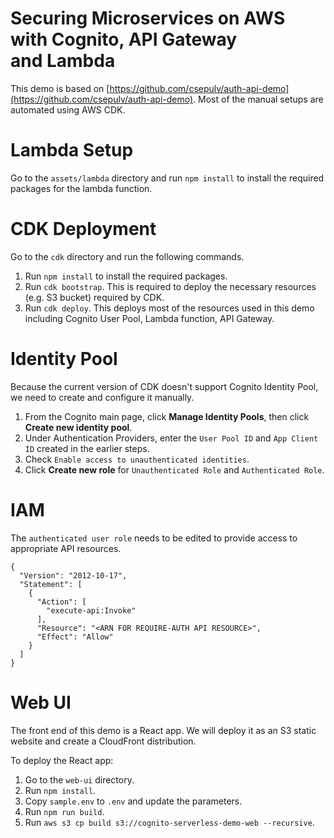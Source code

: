 # Securing Microservices on AWS with Cognito, API Gateway and Lambda

This demo is based on [https://github.com/csepulv/auth-api-demo](https://github.com/csepulv/auth-api-demo). Most of the manual setups are automated using AWS CDK.

# Lambda Setup

Go to the `assets/lambda` directory and run `npm install` to install the required packages for the lambda function.

# CDK Deployment

Go to the `cdk` directory and run the following commands.

1. Run `npm install` to install the required packages.
2. Run `cdk bootstrap`. This is required to deploy the necessary resources (e.g. S3 bucket) required by CDK.
3. Run `cdk deploy`. This deploys most of the resources used in this demo including Cognito User Pool, Lambda function, API Gateway.

# Identity Pool

Because the current version of CDK doesn't support Cognito Identity Pool, we need to create and configure it manually.

1. From the Cognito main page, click **Manage Identity Pools**, then click **Create new identity pool**.
2. Under Authentication Providers, enter the `User Pool ID` and `App Client ID` created in the earlier steps.
3. Check `Enable access to unauthenticated identities`.
4. Click **Create new role** for `Unauthenticated Role` and `Authenticated Role`.

# IAM

The `authenticated user role` needs to be edited to provide access to appropriate API resources.

```
{
  "Version": "2012-10-17",
  "Statement": [
    {
      "Action": [
        "execute-api:Invoke"
      ],
      "Resource": "<ARN FOR REQUIRE-AUTH API RESOURCE>",
      "Effect": "Allow"
    }
  ]
}
```

# Web UI

The front end of this demo is a React app. We will deploy it as an S3 static website and create a CloudFront distribution.

To deploy the React app:

1. Go to the `web-ui` directory.
2. Run `npm install`.
3. Copy `sample.env` to `.env` and update the parameters.
4. Run `npm run build`.
5. Run `aws s3 cp build s3://cognito-serverless-demo-web --recursive`.
